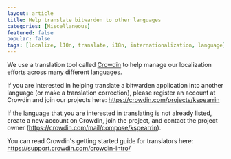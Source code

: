 ```yaml
---
layout: article
title: Help translate bitwarden to other languages
categories: [Miscellaneous]
featured: false
popular: false
tags: [localize, l10n, translate, i18n, internationalization, language]
---
```


We use a translation tool called [Crowdin](https://crowdin.com) to help manage our localization efforts across many different languages.

If you are interested in helping translate a bitwarden application into another language (or make a translation correction), please register an account at Crowdin and join our projects here: <https://crowdin.com/projects/kspearrin>

If the language that you are interested in translating is not already listed, create a new account on Crowdin, join the project, and contact the project owner (<https://crowdin.com/mail/compose/kspearrin>).

You can read Crowdin's getting started guide for translators here: <https://support.crowdin.com/crowdin-intro/>